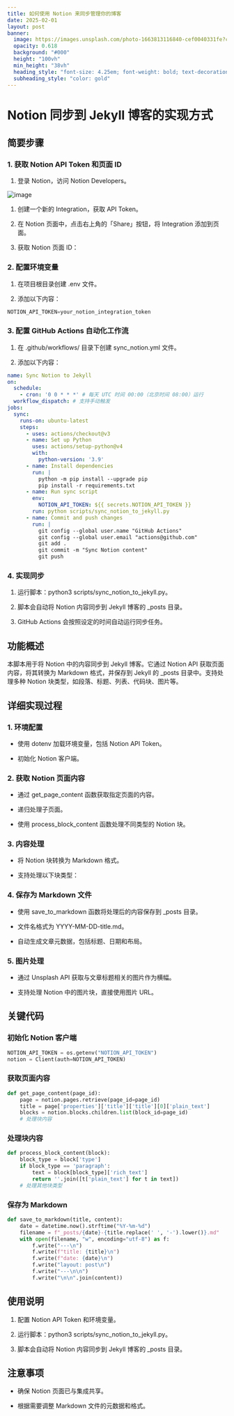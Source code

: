 ```yaml
---
title: 如何使用 Notion 来同步管理你的博客
date: 2025-02-01
layout: post
banner:
  image: https://images.unsplash.com/photo-1663813116840-cef0040331fe?crop=entropy&cs=tinysrgb&fit=max&fm=jpg&ixid=M3w2OTIwMzJ8MHwxfHJhbmRvbXx8fHx8fHx8fDE3MzgzNzM2OTF8&ixlib=rb-4.0.3&q=80&w=1080
  opacity: 0.618
  background: "#000"
  height: "100vh"
  min_height: "38vh"
  heading_style: "font-size: 4.25em; font-weight: bold; text-decoration: underline"
  subheading_style: "color: gold"
---
```


# Notion 同步到 Jekyll 博客的实现方式

## 简要步骤

### 1. 获取 Notion API Token 和页面 ID

1. 登录 Notion，访问 Notion Developers。

![image](https://prod-files-secure.s3.us-west-2.amazonaws.com/a7a0cc5a-89b9-4cda-8686-1fba0ca52f40/d19c1afe-dea5-4312-9333-786b0ba83054/image.png?X-Amz-Algorithm=AWS4-HMAC-SHA256&X-Amz-Content-Sha256=UNSIGNED-PAYLOAD&X-Amz-Credential=ASIAZI2LB4667KHM2QHJ%2F20250201%2Fus-west-2%2Fs3%2Faws4_request&X-Amz-Date=20250201T013451Z&X-Amz-Expires=3600&X-Amz-Security-Token=IQoJb3JpZ2luX2VjEML%2F%2F%2F%2F%2F%2F%2F%2F%2F%2FwEaCXVzLXdlc3QtMiJIMEYCIQC9hd9wMB8sL9YqtwWRTnFc1TtCZGwYqX1J2OhZcmQTzwIhAMFVw518zHZsMwnBvbqaKnNj5CSYbWKmRpMURdH7Pkv5KogECMr%2F%2F%2F%2F%2F%2F%2F%2F%2F%2FwEQABoMNjM3NDIzMTgzODA1IgxNp4uKDqjgV4e6CaQq3AONoEY7Utm%2FlQ%2BBP73Ckex5xCznTG9G%2B22rDXuJ36bDMWgmjWBCCnf0%2FM6lfUY7L3edP4GMyWHwoXiaQM9cTF%2BoCfA%2F0w%2BZko186YHbyfxrdfKYG9j2UtCleibdzSBVSG5SvFCm6%2B368HKhBnaMTZEh1M9DXiekGSf9eP%2BuHQbc1vRuNi5jBK2IfjoR121ER2guA1UpwUUIEOlR1zh0xPuMX5nejhF6vekGquupsiaLGRcXG5TjOkQqo7ME2pY6TpHw%2FIvTeIU4SJ4MYdcOpbtnd5VRGQn1pU76T6IqF1Vh8cnhbafwx15vctUZTQ5NAzZS6QN8eIyo3b0fzq4fG%2FegOAVnjVhNMRtsyRsFvPFFaJMRcz2CeLxWMb3AUPf5uaaaIVYi1GB82GL5BCltFD84FG47EENPlilupxvsOYvjL9Al0Gt3yxjJ7yaA8TSLtqdIcQCBV15rao0y4FFNC0Wo1%2BsIRvhUKmm7cTD6%2FL95SfdNS12%2BXFdNJ53enI83Ho2KOrh0QMZO%2Fo5asoiiO3y7wrAppSAyu5I3MsdSHGxHX8S0XZlcD1CZxlNenAW06o9YQzZcpHKP7OtJmM2a0Ca57dV7%2BLhL6b7wQT9133mefetz0akTG2FpwFwE0DDg7vW8BjqkAVwzqrsdEJThjFqIC20ARbX8nSUZc4Jdo8P1jEDl1r6qLnfXR4R0g%2BC5fS1AV5XXHQL38xf2xAI36BLDVT6LzXJq7pumsiUPCJC2qbLR%2Bspv3UQIm3d9QLRPiSbxQ%2Be%2FuzoRL8lU%2F8oHfgAW5tE8ROuzIqkdLHQaN1q1EDcFXUPCTUgjKDeDXvQFxWKhLKRC9xrQQJeuw0bxpuuMrWk9W5SlHZbH&X-Amz-Signature=a77a63bcda82a2f79d28a7a1ab6907579f10b8c82c28c56ef56c4779e2136346&X-Amz-SignedHeaders=host&x-id=GetObject)

1. 创建一个新的 Integration，获取 API Token。

1. 在 Notion 页面中，点击右上角的「Share」按钮，将 Integration 添加到页面。

1. 获取 Notion 页面 ID：


### 2. 配置环境变量

1. 在项目根目录创建 .env 文件。

1. 添加以下内容：

```javascript
NOTION_API_TOKEN=your_notion_integration_token
```

### 3. 配置 GitHub Actions 自动化工作流

1. 在 .github/workflows/ 目录下创建 sync_notion.yml 文件。

1. 添加以下内容：

```yaml
name: Sync Notion to Jekyll
on:
  schedule:
    - cron: '0 0 * * *' # 每天 UTC 时间 00:00（北京时间 08:00）运行
  workflow_dispatch: # 支持手动触发
jobs:
  sync:
    runs-on: ubuntu-latest
    steps:
      - uses: actions/checkout@v3
      - name: Set up Python
        uses: actions/setup-python@v4
        with:
          python-version: '3.9'
      - name: Install dependencies
        run: |
          python -m pip install --upgrade pip
          pip install -r requirements.txt
      - name: Run sync script
        env:
          NOTION_API_TOKEN: ${{ secrets.NOTION_API_TOKEN }}
        run: python scripts/sync_notion_to_jekyll.py
      - name: Commit and push changes
        run: |
          git config --global user.name "GitHub Actions"
          git config --global user.email "actions@github.com"
          git add .
          git commit -m "Sync Notion content"
          git push
```

### 4. 实现同步

1. 运行脚本：python3 scripts/sync_notion_to_jekyll.py。

1. 脚本会自动将 Notion 内容同步到 Jekyll 博客的 _posts 目录。

1. GitHub Actions 会按照设定的时间自动运行同步任务。

## 功能概述

本脚本用于将 Notion 中的内容同步到 Jekyll 博客。它通过 Notion API 获取页面内容，将其转换为 Markdown 格式，并保存到 Jekyll 的 _posts 目录中。支持处理多种 Notion 块类型，如段落、标题、列表、代码块、图片等。

## 详细实现过程

### 1. 环境配置

- 使用 dotenv 加载环境变量，包括 Notion API Token。

- 初始化 Notion 客户端。

### 2. 获取 Notion 页面内容

- 通过 get_page_content 函数获取指定页面的内容。

- 递归处理子页面。

- 使用 process_block_content 函数处理不同类型的 Notion 块。

### 3. 内容处理

- 将 Notion 块转换为 Markdown 格式。

- 支持处理以下块类型：


### 4. 保存为 Markdown 文件

- 使用 save_to_markdown 函数将处理后的内容保存到 _posts 目录。

- 文件名格式为 YYYY-MM-DD-title.md。

- 自动生成文章元数据，包括标题、日期和布局。

### 5. 图片处理

- 通过 Unsplash API 获取与文章标题相关的图片作为横幅。

- 支持处理 Notion 中的图片块，直接使用图片 URL。

## 关键代码

### 初始化 Notion 客户端

```python
NOTION_API_TOKEN = os.getenv("NOTION_API_TOKEN")
notion = Client(auth=NOTION_API_TOKEN)
```

### 获取页面内容

```python
def get_page_content(page_id):
    page = notion.pages.retrieve(page_id=page_id)
    title = page['properties']['title']['title'][0]['plain_text']
    blocks = notion.blocks.children.list(block_id=page_id)
    # 处理块内容
```

### 处理块内容

```python
def process_block_content(block):
    block_type = block['type']
    if block_type == 'paragraph':
        text = block[block_type]['rich_text']
        return ''.join([t['plain_text'] for t in text])
    # 处理其他块类型
```

### 保存为 Markdown

```python
def save_to_markdown(title, content):
    date = datetime.now().strftime("%Y-%m-%d")
    filename = f"_posts/{date}-{title.replace(' ', '-').lower()}.md"
    with open(filename, "w", encoding="utf-8") as f:
        f.write("---\n")
        f.write(f"title: {title}\n")
        f.write(f"date: {date}\n")
        f.write("layout: post\n")
        f.write("---\n\n")
        f.write("\n\n".join(content))
```

## 使用说明

1. 配置 Notion API Token 和环境变量。

1. 运行脚本：python3 scripts/sync_notion_to_jekyll.py。

1. 脚本会自动将 Notion 内容同步到 Jekyll 博客的 _posts 目录。

## 注意事项

- 确保 Notion 页面已与集成共享。

- 根据需要调整 Markdown 文件的元数据和格式。
